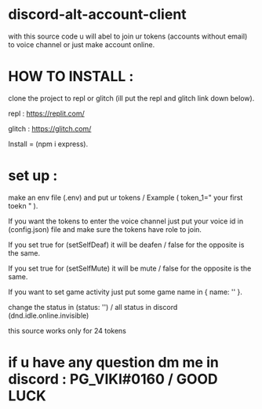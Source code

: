 # discord-alt-account-client
with this source code u will abel to join ur tokens (accounts without email) to voice channel or just make account online.

# HOW TO INSTALL :
 clone the project to repl or glitch (ill put the repl and glitch link down below).
 
 repl : https://replit.com/
 
 glitch : https://glitch.com/

 Install = (npm i express).

# set up : 
 make an env file (.env) and put ur tokens / Example ( token_1=" your first toekn " ).

 If you want the tokens to enter the voice channel just put your voice id in (config.json) file and make sure the tokens have role to join.

 If you set true for (setSelfDeaf) it will be deafen / false for the opposite is the same.
 
 If you set true for (setSelfMute) it will be mute / false for the opposite is the same.
 
 If you want to set game activity just put some game name in { name: '' }.
 
 change the status in (status: '') / all status in discord (dnd.idle.online.invisible) 
 
 this source works only for 24 tokens
 
# if u have any question dm me in discord : PG_VIKI#0160 / GOOD LUCK
